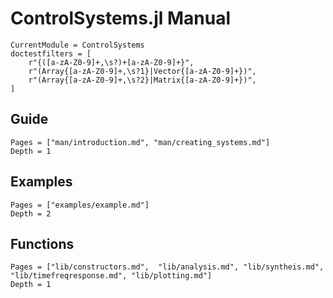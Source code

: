 # ControlSystems.jl Manual

```@meta
CurrentModule = ControlSystems
doctestfilters = [
    r"{([a-zA-Z0-9]+,\s?)+[a-zA-Z0-9]+}",
    r"(Array{[a-zA-Z0-9]+,\s?1}|Vector{[a-zA-Z0-9]+})",
    r"(Array{[a-zA-Z0-9]+,\s?2}|Matrix{[a-zA-Z0-9]+})",
]
```

## Guide

```@contents
Pages = ["man/introduction.md", "man/creating_systems.md"]
Depth = 1
```

## Examples
```@contents
Pages = ["examples/example.md"]
Depth = 2
```

## Functions

```@contents
Pages = ["lib/constructors.md",  "lib/analysis.md", "lib/syntheis.md", "lib/timefreqresponse.md", "lib/plotting.md"]
Depth = 1
```
